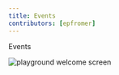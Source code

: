 ```yaml
---
title: Events
contributors: [epfromer]
---
```


Events

![playground welcome screen](/screenshots/ns-playground/playground-home.png)

